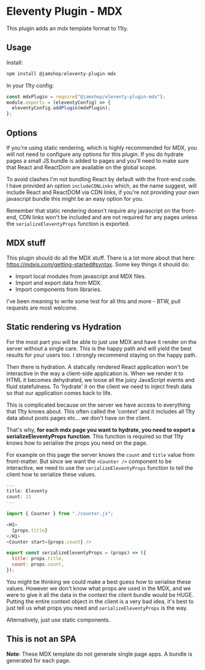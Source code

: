 # Eleventy Plugin - MDX

This plugin adds an mdx template format to 11ty.

## Usage

Install:

```js
npm install @jamshop/eleventy-plugin-mdx
```

In your 11ty config:

```js
const mdxPlugin = require("@jamshop/eleventy-plugin-mdx");
module.exports = (eleventyConfig) => {
  eleventyConfig.addPlugin(mdxPlugin);
};
```

## Options

If you're using static rendering, which is highly recommended for MDX, you will not need to configure any options for this plugin. If you do hydrate pages a small JS bundle is added to pages and you'll need to make sure that React and ReactDom are available on the global scope. 

To avoid clashes I'm not bundling React by default with the front-end code. I have provided an option `includeCDNLinks` which, as the name suggest, will include React and ReactDOM via CDN links, if you're not providing your own javascript bundle this might be an easy option for you.

Remember that static rendering doesn't require any javascript on the front-end, CDN links won't be included and are not required for any pages unless the `serializeEleventyProps` function is exported.

## MDX stuff

This plugin should do all the MDX stuff. There is a lot more about that here: https://mdxjs.com/getting-started#syntax. Some key things it should do:

- Import local modules from javascript and MDX files.
- Import and export data from MDX.
- Import components from libraries.

I've been meaning to write some test for all this and more - BTW, pull requests are most welcome.

## Static rendering vs Hydration

For the most part you will be able to just use MDX and have it render on the server without a single care. This is the happy path and will yield the best results for your users too. I strongly recommend staying on the happy path.

Then there is hydration. A statically rendered React application won't be interactive in the way a client-side application is. When we render it to HTML it becomes dehydrated, we loose all the juicy JavaScript events and fluid statefulness. To 'hydrate' it on the client we need to inject fresh data so that our application comes back to life.

This is complicated because on the server we have access to everything that 11ty knows about. This often called the 'context' and it includes all 11ty data about posts pages etc... we don't have on the client.

That's why, **for each mdx page you want to hydrate, you need to export a serializeEleventyProps function**. This function is required so that 11ty knows how to serialise the props you need on the page.

For example on this page the server knows the `count` and `title` value from front-matter. But since we want the `<Counter />` component to be interactive, we need to use the `serializeEleventyProps` function to tell the client how to serialize these values.

```js
---
title: Eleventy
count: 11
---

import { Counter } from "./counter.js";

<H1>
  {props.title}
</H1>
<Counter start={props.count} />

export const serializeEleventyProps = (props) => ({
  title: props.title,
  count: props.count,
});
```

You might be thinking we could make a best guess how to serialise these values. However we don't know what props are used in the MDX, and we were to give it all the data in the context the client bundle would be HUGE. Putting the entire context object in the client is a very bad idea, it's best to just tell us what props you need and `serializeEleventyProps` is the way.

Alternatively, just use static components.

## This is not an SPA

**Note**: These MDX template do not generate single page apps. A bundle is generated for each page.
